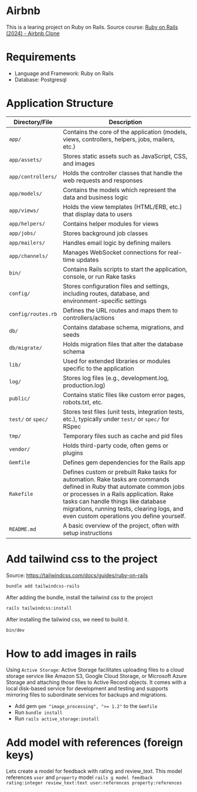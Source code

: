 # Airbnb
This is a learing project on Ruby on Rails. Source course: [Ruby on Rails (2024) - Airbnb Clone](https://www.youtube.com/watch?v=CFk87gt_4JM&list=PLoDt3UyLUtch1KR0U_UZ9GXJ5NRe-7BAh&index=1)

# Requirements
- Language and Framework: Ruby on Rails
- Database: Postgresql

# Application Structure
| **Directory/File**    | **Description**                                                                                     |
|-----------------------|-----------------------------------------------------------------------------------------------------|
| `app/`                | Contains the core of the application (models, views, controllers, helpers, jobs, mailers, etc.)      |
| `app/assets/`         | Stores static assets such as JavaScript, CSS, and images                                             |
| `app/controllers/`    | Holds the controller classes that handle the web requests and responses                              |
| `app/models/`         | Contains the models which represent the data and business logic                                      |
| `app/views/`          | Holds the view templates (HTML/ERB, etc.) that display data to users                                 |
| `app/helpers/`        | Contains helper modules for views                                                                    |
| `app/jobs/`           | Stores background job classes                                                                        |
| `app/mailers/`        | Handles email logic by defining mailers                                                              |
| `app/channels/`       | Manages WebSocket connections for real-time updates                                                  |
| `bin/`                | Contains Rails scripts to start the application, console, or run Rake tasks                          |
| `config/`             | Stores configuration files and settings, including routes, database, and environment-specific settings|
| `config/routes.rb`    | Defines the URL routes and maps them to controllers/actions                                          |
| `db/`                 | Contains database schema, migrations, and seeds                                                     |
| `db/migrate/`         | Holds migration files that alter the database schema                                                 |
| `lib/`                | Used for extended libraries or modules specific to the application                                   |
| `log/`                | Stores log files (e.g., development.log, production.log)                                             |
| `public/`             | Contains static files like custom error pages, robots.txt, etc.                                      |
| `test/` or `spec/`    | Stores test files (unit tests, integration tests, etc.), typically under `test/` or `spec/` for RSpec|
| `tmp/`                | Temporary files such as cache and pid files                                                          |
| `vendor/`             | Holds third-party code, often gems or plugins                                                        |
| `Gemfile`             | Defines gem dependencies for the Rails app                                                           |
| `Rakefile`            | Defines custom or prebuilt Rake tasks for automation. Rake tasks are commands defined in Ruby that automate common jobs or processes in a Rails application. Rake tasks can handle things like database migrations, running tests, clearing logs, and even custom operations you define yourself.                                                 |
| `README.md`           | A basic overview of the project, often with setup instructions                                       |

# Add tailwind css to the project
Source: https://tailwindcss.com/docs/guides/ruby-on-rails

```bash
bundle add tailwindcss-rails
```
After adding the bundle, install the tailwind css to the project
```bash
rails tailwindcss:install
```
After installing the tailwind css, we need to build it.
```bash
bin/dev
```

# How to add images in rails
Using `Active Storage`:
Active Storage facilitates uploading files to a cloud storage service like Amazon S3, Google Cloud Storage, or Microsoft Azure Storage and attaching those files to Active Record objects. It comes with a local disk-based service for development and testing and supports mirroring files to subordinate services for backups and migrations.
- Add gem `gem "image_processing", ">= 1.2"` to the `Gemfile`
- Run `bundle install`
- Run `rails active_storage:install`


# Add model with references (foreign keys)
Lets create a model for feedback with rating and review_text. This model references `user` and `property` model
`rails g model feedback rating:integer review_text:text user:references property:references`